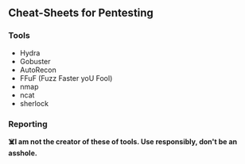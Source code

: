 ## Cheat-Sheets for Pentesting

### Tools


- Hydra
- Gobuster
- AutoRecon
- FFuF (Fuzz Faster yoU Fool)
- nmap
- ncat
- sherlock

### Reporting




**:skull_and_crossbones:I am not the creator of these of tools. Use responsibly, don't be an asshole.**
